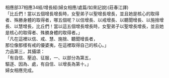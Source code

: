 相應部37相應34經/增長經(婦女相應/處篇/如來記說)(莊春江譯)  
「比丘們！當以五個增長增長時，女聖弟子以聖增長增長，並且她是核心的取得者、殊勝身體的取得者，哪五個呢？以信增長、以戒增長、以聽聞增長、以施捨增長、以慧增長，比丘們！當以這五個增長增長時，女聖弟子以聖增長增長，並且她是核心的取得者、殊勝身體的取得者。」  
「凡在這裡以信、戒、慧、施捨、聽聞增長者，  
那位像那樣有戒的優婆夷，在這裡取得自己的核心。」  
力品第三，其攝頌：  
「有自信、壓迫、征服，一、以部分為第五，  
驅逐、因為、處，有自信、以增長為第十。」  
婦女相應完成。  
  
  
